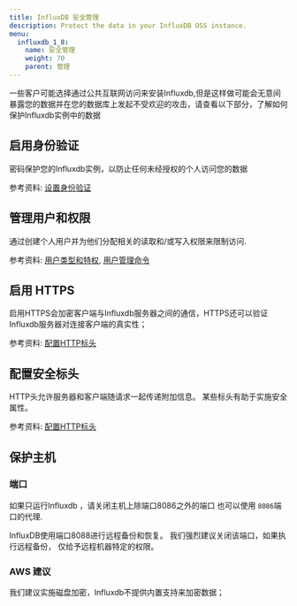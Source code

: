 ```yaml
---
title: InfluxDB 安全管理
description: Protect the data in your InfluxDB OSS instance.
menu:
  influxdb_1_8:
    name: 安全管理
    weight: 70
    parent: 管理
---
```


一些客户可能选择通过公共互联网访问来安装Influxdb,但是这样做可能会无意间暴露您的数据并在您的数据库上发起不受欢迎的攻击，请查看以下部分，了解如何保护Influxdb实例中的数据

## 启用身份验证

密码保护您的Influxdb实例，以防止任何未经授权的个人访问您的数据

参考资料:
[设置身份验证](/influxdb/v1.8/administration/authentication_and_authorization/#set-up-authentication)

## 管理用户和权限

通过创建个人用户并为他们分配相关的读取和/或写入权限来限制访问.

参考资料:
[用户类型和特权](/influxdb/v1.8/administration/authentication_and_authorization/#user-types-and-privileges),
[用户管理命令](/influxdb/v1.8/administration/authentication_and_authorization/#user-management-commands)

## 启用 HTTPS

启用HTTPS会加密客户端与Influxdb服务器之间的通信，HTTPS还可以验证Influxdb服务器对连接客户端的真实性；

参考资料:
[配置HTTP标头](/influxdb/v1.8/administration/https_setup/)

## 配置安全标头

HTTP头允许服务器和客户端随请求一起传递附加信息。 某些标头有助于实施安全属性。

参考资料:
[配置HTTP标头](/influxdb/v1.8/administration/config/#http-headers)

## 保护主机

### 端口
如果只运行Influxdb ，请关闭主机上除端口8086之外的端口
也可以使用 `8086`端口的代理.

InfluxDB使用端口8088进行远程备份和恢复。 我们强烈建议关闭该端口，如果执行远程备份， 仅给予远程机器特定的权限。

### AWS 建议

我们建议实施磁盘加密，Influxdb不提供内置支持来加密数据；
